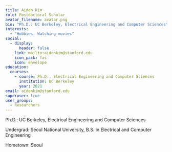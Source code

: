 ```yaml
---
title: Aiden Kim
role: Postdoctoral Scholar
avatar_filename: avatar.png
bio: "Ph.D.: UC Berkeley, Electrical Engineering and Computer Sciences"
interests:
  - "Hobbies: Watching movies"
social:
  - display:
      header: false
    link: mailto:aidenkim@stanford.edu
    icon_pack: fas
    icon: envelope
education:
  courses:
    - course: Ph.D., Electrical Engineering and Computer Sciences
      institution: UC Berkeley
      year: 2021
email: aidenkim@stanford.edu
superuser: true
user_groups:
  - Researchers
---
```

Ph.D.: UC Berkeley, Electrical Engineering and Computer Sciences

Undergrad: Seoul National University, B.S. in Electrical and Computer Engineering

Hometown: Seoul